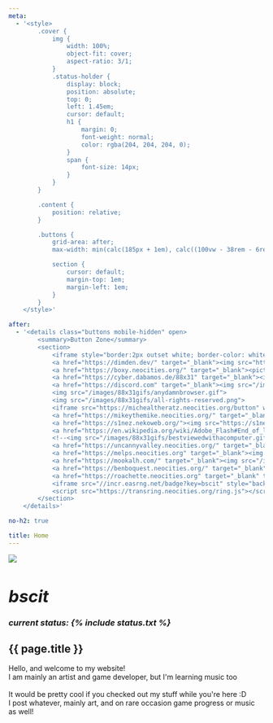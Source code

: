 ```yaml
---
meta:
  - '<style>
        .cover {
            img {
                width: 100%;
                object-fit: cover;
                aspect-ratio: 3/1;
            }
            .status-holder {
                display: block;
                position: absolute;
                top: 0;
                left: 1.45em;
                cursor: default;
                h1 {
                    margin: 0;
                    font-weight: normal;
                    color: rgba(204, 204, 204, 0);
                }
                span {
                    font-size: 14px;
                }
            }
        }

        .content {
            position: relative;
        }

        .buttons {
            grid-area: after;
            max-width: min(calc(185px + 1em), calc((100vw - 38rem - 6rem) / 2));

            section {
                cursor: default;
                margin-top: 1em;
                margin-left: 1em;
            }
        }
    </style>'

after:
  - '<details class="buttons mobile-hidden" open>
        <summary>Button Zone</summary>
        <section>
            <iframe style="border:2px outset white; border-color: white black black white; background-color:#ccc; width: 100%; aspect-ratio: 1;" src="https://dimden.neocities.org/navlink/" name="neolink"></iframe>
            <a href="https://dimden.dev/" target="_blank"><img src="https://dimden.dev/images/88x31.gif"></a>
            <a href="https://boxy.neocities.org/" target="_blank"><picture><source srcset="https://boxy.neocities.org/images/ggWebp.webp" type="image/webp"><img src="https://boxy.neocities.org/images/ggPng.png"></picture></a>
            <a href="https://cyber.dabamos.de/88x31" target="_blank"><img src="https://maia.crimew.gay/badges/88x31.gif"></a>
            <a href="https://discord.com" target="_blank"><img src="/images/88x31gifs/discord_now.gif"></a>
            <img src="/images/88x31gifs/anydamnbrowser.gif">
            <img src="/images/88x31gifs/all-rights-reserved.png">
            <iframe src="https://michealtheratz.neocities.org/button" width="88" height="32" style="border: none;"></iframe>
            <a href="https://mikeythemike.neocities.org/" target="_blank" title="MIKE"><img src="/images/88x31gifs/MIKE-button.png"></a>
            <a href="https://s1nez.nekoweb.org/"><img src="https://s1nez.nekoweb.org/BUTTON.gif"></a>
            <a href="https://en.wikipedia.org/wiki/Adobe_Flash#End_of_life" target="_blank"><img src="/images/88x31gifs/adobe_getflash4.gif"></a>
            <!--<img src="/images/88x31gifs/bestviewedwithacomputer.gif">-->
            <a href="https://uncannyvalley.neocities.org/" target="_blank"><img src="https://uncannyvalley.neocities.org/uncanny.gif"></a>
            <a href="https://melps.neocities.org" target="_blank"><img src="https://melps.neocities.org/limk1.jpg" width="88px"></a>
            <a href="https://mookalh.com/" target="_blank"><img src="/images/88x31gifs/mookal-button.gif"></a>
            <a href="https://benboquest.neocities.org/" target="_blank" title="SUPER BENBO QUEST II WEBPAGED CONTRABAND EDITION"><img src="/images/88x31gifs/BENBOWARS button.gif"></a>
            <a href="https://roachette.neocities.org" target="_blank" title="Roachette"><img src="/images/88x31gifs/rchettebutton.gif"></a>
            <iframe src="//incr.easrng.net/badge?key=bscit" style="background: url(//incr.easrng.net/bg.gif)" title="increment badge" width="88" height="31" frameborder="0"></iframe>
            <script src="https://transring.neocities.org/ring.js"></script>
        </section>
    </details>'

no-h2: true

title: Home
---
```


<div class="cover">
    <img src="/images/cover-10-24.png">
    <h3 class="status-holder"><i><h1>bscit</h1><span>current status: {% include status.txt %}</span></i></h3>
</div>
<h2>{{ page.title }}</h2>
<p>Hello, and welcome to my website!<br>I am mainly an artist and game developer, but I'm learning music too<br><br>It would be pretty cool if you checked out my stuff while you're here :D<br>I post whatever, mainly art, and on rare occasion game progress or music as well!</p>
